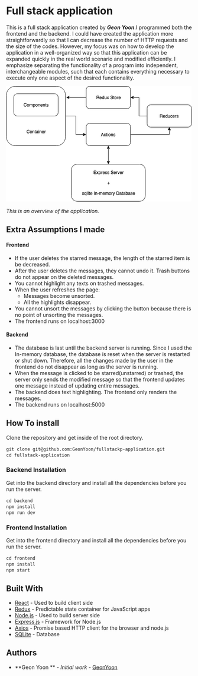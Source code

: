 #  Full stack application
 
This is a full stack application created by ***Geon Yoon***.I programmed both the frontend and the backend.  I could have created the application more straightforwardly so that I can decrease the number of HTTP requests and the size of the codes. However, my focus was on how to develop the application in a well-organized way so that this application can be expanded quickly in the real world scenario and modified efficiently. I emphasize separating the functionality of a program into independent, interchangeable modules, such that each contains everything necessary to execute only one aspect of the desired functionality.

![](./map.png)

*This is an overview of the application.*

## Extra Assumptions I made

#### Frontend
- If the user deletes the starred message, the length of the starred item is be decreased. 
- After the user deletes the messages, they cannot undo it. Trash buttons do not appear on the deleted messages.
- You cannot highlight any texts on trashed messages.
- When the user refreshes the page:
    - Messages become unsorted.
    - All the highlights disappear.
- You cannot unsort the messages by clicking the button because there is no point of unsorting the messages.
- The frontend runs on localhost:3000

#### Backend

- The database is last until the backend server is running. Since I used the In-memory database, the database is reset when the server is restarted or shut down. Therefore, all the changes made by the user in the frontend do not disappear as long as the server is running.
- When the message is clicked to be starred(unstarred) or trashed, the server only sends the modified message so that the frontend updates one message instead of updating entire messages.
- The backend does text highlighting. The frontend only renders the messages.
- The backend runs on localhost:5000

## How To install
Clone the repository and get inside of the root directory.
```
git clone git@github.com:GeonYoon/fullstackp-application.git
cd fullstack-application
```

### Backend Installation 
Get into the backend directory and install all the dependencies before you run the server.
```
cd backend
npm install
npm run dev 
```

### Frontend Installation
Get into the frontend directory and install all the dependencies before you run the server.
```
cd frontend
npm install
npm start
```


## Built With
* [React](https://reactjs.org/) - Used to build client side
* [Redux](http://redux.js.org/docs/basics/UsageWithReact.html) - Predictable state container for JavaScript apps
* [Node.js](https://nodejs.org/en/) - Used to build server side 
* [Express.js](http://expressjs.com/) - Framework for Node.js
* [Axios](https://github.com/axios/axios) - Promise based HTTP client for the browser and node.js
* [SQLite](https://www.sqlite.org/index.html) - Database



## Authors
* **Geon Yoon ** - *Initial work* - [GeonYoon](https://github.com/GeonYoon)
